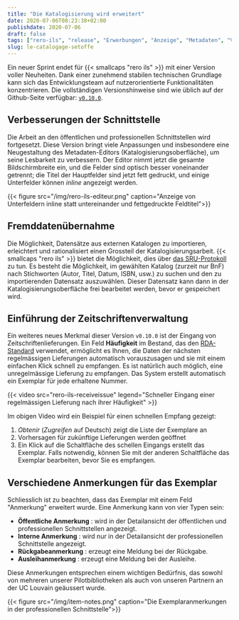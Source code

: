 ```yaml
---
title: "Die Katalogisierung wird erweitert"
date: 2020-07-06T08:23:38+02:00
publishdate: 2020-07-06
draft: false
tags: ["rero-ils", "release", "Erwerbungen", "Anzeige", "Metadaten", "Vorhersagen"]
slug: le-catalogage-setoffe
---
```


Ein neuer Sprint endet für {{< smallcaps "rero ils" >}} mit einer Version voller Neuheiten. Dank einer zunehmend stabilen technischen Grundlage kann sich das Entwicklungsteam auf nutzerorientierte Funktionalitäten konzentrieren. Die vollständigen Versionshinweise sind wie üblich auf der Github-Seite verfügbar: [`v0.10.0`][1].

<!--more-->

## Verbesserungen der Schnittstelle

Die Arbeit an den öffentlichen und professionellen Schnittstellen wird fortgesetzt. Diese Version bringt viele Anpassungen und insbesondere eine Neugestaltung des Metadaten-Editors (Katalogisierungsoberfläche), um seine Lesbarkeit zu verbessern. Der Editor nimmt jetzt die gesamte Bildschirmbreite ein, und die Felder sind optisch besser voneinander getrennt; die Titel der Hauptfelder sind jetzt fett gedruckt, und einige Unterfelder können *inline* angezeigt werden. 

{{< figure src="/img/rero-ils-editeur.png" caption="Anzeige von Unterfeldern inline statt untereinander und fettgedruckte Feldtitel">}}

## Fremddatenübernahme

Die Möglichkeit, Datensätze aus externen Katalogen zu importieren, erleichtert und rationalisiert einen Grossteil der Katalogisierungsarbeit. {{< smallcaps "rero ils" >}} bietet die Möglichkeit, dies über [das SRU-Protokoll][2] zu tun. Es besteht die Möglichkeit, im gewählten Katalog (zurzeit nur BnF) nach Stichworten (Autor, Titel, Datum, ISBN, usw.) zu suchen und den zu importierenden Datensatz auszuwählen. Dieser Datensatz kann dann in der Katalogisierungsoberfläche frei bearbeitet werden, bevor er gespeichert wird. 

## Einführung der Zeitschriftenverwaltung

Ein weiteres neues Merkmal dieser Version `v0.10.0` ist der Eingang von Zeitschriftenlieferungen. Ein Feld **Häufigkeit** im Bestand, das den [RDA-Standard][3] verwendet, ermöglicht es Ihnen, die Daten der nächsten regelmässigen Lieferungen automatisch vorauszusagen und sie mit einem einfachen Klick schnell zu empfangen. Es ist natürlich auch möglich, eine unregelmässige Lieferung zu empfangen. Das System erstellt automatisch ein Exemplar für jede erhaltene Nummer.

{{< video src="rero-ils-receiveissue" legend="Schneller Eingang einer regelmässigen Lieferung nach ihrer Häufigkeit" >}}

Im obigen Video wird ein Beispiel für einen schnellen Empfang gezeigt:

1. *Obtenir* (*Zugreifen* auf Deutsch) zeigt die Liste der Exemplare an
1. Vorhersagen für zukünftige Lieferungen werden geöffnet
1. Ein Klick auf die Schaltfläche des schellen Eingangs erstellt das Exemplar. Falls notwendig, können Sie mit der anderen Schaltfläche das Exemplar bearbeiten, bevor Sie es empfangen.

## Verschiedene Anmerkungen für das Exemplar

Schliesslich ist zu beachten, dass das Exemplar mit einem Feld "Anmerkung" erweitert wurde. Eine Anmerkung kann von vier Typen sein:

* **Öffentliche Anmerkung** : wird in der Detailansicht der öffentlichen und professionellen Schnittstellen angezeigt.
* **Interne Anmerkung** : wird nur in der Detailansicht der professionellen Schnittstelle angezeigt.
* **Rückgabeanmerkung** : erzeugt eine Meldung bei der Rückgabe.
* **Ausleihanmerkung** : erzeugt eine Meldung bei der Ausleihe.

Diese Anmerkungen entsprechen einem wichtigen Bedürfnis, das sowohl von mehreren unserer Pilotbibliotheken als auch von unseren Partnern an der UC Louvain geäussert wurde.

{{< figure src="/img/item-notes.png" caption="Die Exemplaranmerkungen in der professionellen Schnittstelle">}}

[1]: https://github.com/rero/rero-ils/blob/master/RELEASE-NOTES.rst#v0100
[2]: https://www.bnf.fr/fr/protocole-sru-vue-densemble
[3]: http://www.rdaregistry.info/termList/frequency/?language=de